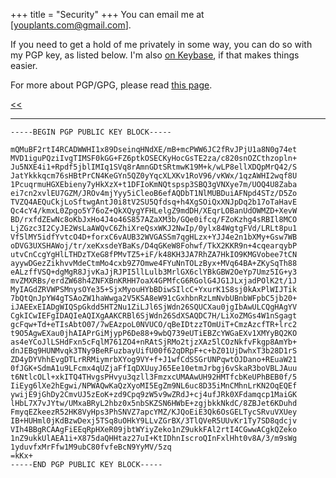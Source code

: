 +++
title = "Security"
+++
You can email me at [youplants.com@gmail.com].

If you need to get a hold of me privately in some way, you can do so with my
PGP key, as listed below. I'm also [on Keybase], if that makes things easier.

For more about PGP/GPG, please read [this page].

[<<](../)

------------------------

```text
-----BEGIN PGP PUBLIC KEY BLOCK-----

mQMuBF2rtI4RCADWWHI1x89DseinqHNdXE/mB+mcPWW6JC2fRvJPjU1a8N0g74et
MVD1iguPQziIvgTIMSF0kGG+FZ6ptkOSECKyHocGsTE2za/c820snOZCthzopln+
Ju5NXE4i1+Rpdf5jblIMIq1SVq8rAmnGDtSRtmwK19M+k/wLP8ellXDQpMrQ42/S
JatYkkkqcm76sHBtPrCN4KeGYn5QZ0yYqcXLXKv1RoV96/vKWx/1qzAWHI2wqf8U
1PcuqrmuHGXEbieny7yHkXzX+t1DFIoKmNQtspsp3SBQ3gVNXye7m/UOQ4U8Zaba
ei7cn2xvlEU7GZM/JROv4mjYyy5iCleoB6efAQDbT1NlMUBDuiAFNpd4STz/D5Zo
TVZQ4AEQuCkjLoSftwgAntJ0i8tV2SU5Qfdsq+h4XgSOiQxXNJpDq2b17oTaHavE
Qc4cY4/kmxL0Zpgo5Y76oZ+QkXQygYFHLelgZ9mdDH/XEqrLOBanUdOWMZD+XevW
BD/rxfdZEwNc8oKbJxHo4J4o46S857AZaXM3b/GQe0ifcq/FZoKzhg4sRBIl8MCO
LjZGzc3I2CyJE2WsLaAWQvC6ZhiXreQsxWKJ2NwIp/0ylx84WgtgFVd/LRLt8pu1
Vf5lMY5idfYvtcO4D+forxC6vAUB32WVGASSm7qgHLzx+YJJ4e2n1bXMy+Gsw7WB
oDVG3UXSHAWoj/tr/xeKxsdeYBaKs/D4qGKeW8Fohwf/TkX2KKR9n+4cqearqybP
utvCnCcgYgHlLTHDzTXeG8fPMvTZ5+iF/k48KH3JA7RhZA7HkIO9KMGVobee7tCN
ayywDGezZikhvvMdeCtmMo4cxb9Z7Omwe4FYuNnTOLzByx+MVq64BA+ZKySqTh88
eALzffVSQ+dgMgR8JjvKaJjRJPI5llLulb3MrlGX6clYBkGBW2OeYp7Umz5IG+y3
mvZMXRBs/erdZW68h4ZNFXBnKRHH7oaX4GPMfcG6RGolG4JG1JLxjadPOlK2t/1J
MyIAGdZRVWPSMnysOYe35+SjxMyouHYbBDiwSIlcC+YxurK1S8sj0kAxPlWIJTik
7bQtQnJpYW4gTSAoZW1haWwga2V5KSA8eW91cGxhbnRzLmNvbUBnbWFpbC5jb20+
iJAEExEIADgWIQSpGkdd5HT2Nu1ZiLJl6SjWdn26SQUCXau0jgIbAwULCQgHAgYV
CgkICwIEFgIDAQIeAQIXgAAKCRBl6SjWdn26SdXSAQDC7H/LiXoZMGs4W1nSgagt
gcFqw+Td+eTIsAbtO07/7wEAzpoL0NVUCO/qBeIDtzzTOmUiT+CmzAzcfTR+lrc2
t9O5AgwEXau0jhAIAPrGiMjypP6De88+9wbQ739eUTiEBZcYWGaEXv1XMYyBQ2KO
as4eYCoJlLSHdFxn5cFqlM761ZO4+nRAtSjRMo2tjzXAz5lCOzNkfvFkgp8AmYb+
dnJEBq9HUNMvqk3TNy9BeRFuzbayUifU00f62qDRpF+c+bZ01UjDwhxT3b28D1rS
ZD4yDYVhhEvgDTLrRRMiymrbXYog9VY+f+J1wfCdSSGrUNPqwtOJDano+REuaW21
0fJGK+SdmA1u9LFcmx4qUZjaFfIqDXUuyJ65Ee10etmJrbgj6vSkaR3boVBLJAuu
t6NtlcOLl+xkITQ4THvgsPHvyu3qzll3FmzxcUMAAwUH92HMTfcbKeUPhBEB0f/5
IiEyg6lXe2hEgwi/NPWAQwKaQzXyoMI5EgZm9NL6uc8D35iMnCMhnLrKN2OqEQEf
ywijE9jGhDy2CmvUJ5zEoK+zd9Cpq9zW5v9wZRdJ+cj4ufJRk0XFdamqcp1MaiGK
lHbL7X7vJYtw/UMxaBRyL2hbz0x5nbSKZSN6HWbE+zgjbkkNkdC/8ZBJet6KDuhd
FmyqEZkeezR52HK8VyHps3PhSNVZ7apcYMZ/KJQoEiE3Qk6OsGELTycSRvuVXUey
IB+HUHml0jKdBzwDexj5TSq8uOHkY9LLvZGrBX/3TlQVeR5UUvKr1Ty7SD8qdcjv
VIh4BBgRCAAgFiEEqRpHXeR09jbtWYiyZeko1nZ9ukkFAl2rtI4CGwwACgkQZeko
1nZ9ukkUlAEA1i+X875daQHHtaz27uI+KtIDhnIscroQInFxlHht0v8A/3/m9sWg
1yduvfxMrFfw1M9ubC80fvfeBcN9YyMV/5zq
=kKx+
-----END PGP PUBLIC KEY BLOCK-----
```

[steve@steveklabnik.com]: mailto:youplants.com@gmail.com
[on Keybase]: https://keybase.io/
[this page]: http://futureboy.us/pgp.html
